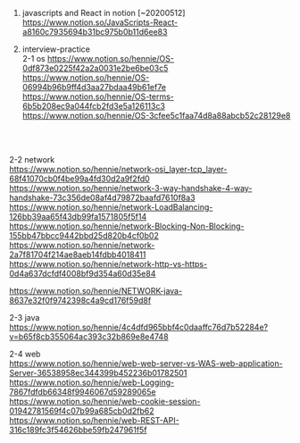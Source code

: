 1. javascripts and React in notion [~20200512] <br>
https://www.notion.so/JavaScripts-React-a8160c7935694b31bc975b0b11d6ee83

2. interview-practice<br>
2-1 os
https://www.notion.so/hennie/OS-0df873e0225f42a2a0031e2be6be03c5 <br>
https://www.notion.so/hennie/OS-06994b96b9ff4d3aa27bdaa49b61ef7e <br>
https://www.notion.so/hennie/OS-terms-6b5b208ec9a044fcb2fd3e5a126113c3 <br>
https://www.notion.so/hennie/OS-3cfee5c1faa74d8a88abcb52c28129e8
<br>
<br>

2-2 network<br>
https://www.notion.so/hennie/network-osi_layer-tcp_layer-68f41070cb0f4be99a4fd30d2a9f2fd0 <br>
https://www.notion.so/hennie/network-3-way-handshake-4-way-handshake-73c356de08af4d79872baafd7610f8a3 <br>
https://www.notion.so/hennie/network-LoadBalancing-126bb39aa65f43db99fa1571805f5f14 <br>
https://www.notion.so/hennie/network-Blocking-Non-Blocking-155bb47bbcc9442bbd25d820b4cf0b02 <br>
https://www.notion.so/hennie/network-2a7f81704f214ae8aeb14fdbb4018411 <br>
https://www.notion.so/hennie/network-http-vs-https-0d4a637dcfdf4008bf9d354a60d35e84 <br>

https://www.notion.so/hennie/NETWORK-java-8637e32f0f9742398c4a9cd176f59d8f<br>

2-3 java <br>
https://www.notion.so/hennie/4c4dfd965bbf4c0daaffc76d7b52284e?v=b65f8cb355064ac393c32b869e8e4748

2-4 web<br>
https://www.notion.so/hennie/web-web-server-vs-WAS-web-application-Server-36538958ec344399b452236b01782501 <br>
https://www.notion.so/hennie/web-Logging-7867fdfdb66348f9946067d59289065e<br>
https://www.notion.so/hennie/web-cookie-session-01942781569f4c07b99a685cb0d2fb62 <br>
https://www.notion.so/hennie/web-REST-API-316c189fc3f54626bbe59fb247961f5f <br>


